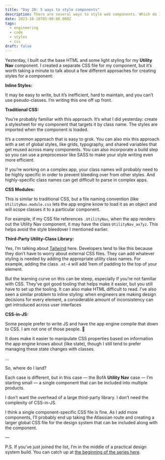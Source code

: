 ```yaml
---
title: "Day 20: 5 ways to style components"
description: There are several ways to style web components. Which do I recommend?
date: 2023-10-18T05:00:00.000Z
tags:
  - engineering
  - code
  - styles
  - css
draft: false
---
```

Yesterday, I built out the base HTML and some light styling for my **Utility Nav** component. I created a separate CSS file for my component, but it’s worth taking a minute to talk about a few different approaches for creating styles for a component:

**Inline Styles:** 

It may be easy to write, but it’s inefficient, hard to maintain, and you can’t use pseudo-classes. I’m writing this one off up front. 

**Traditional CSS:** 

You’re probably familiar with this approach. It’s what I did yesterday: create a stylesheet for my component that targets it by class name. The styles are imported when the component is loaded. 

It’s a common approach that is easy to grok. You can also mix this approach with a set of global styles, like grids, typography, and shared variables that get reused across many components. You can also incorporate a build step so you can use a preprocessor like SASS to make your style writing even more efficient.

If you’re working on a complex app, your class names will probably need to be highly specific in order to prevent bleeding over from other styles. And highly-specific class names can get difficult to parse in complex apps.

**CSS Modules:** 

This is similar to traditional CSS, but a file naming convention (like `UtilityNav.module.css` lets the app engine know to load it as an object and will scope classes it to a particular component. 

For example, if my CSS file references `.UtilityNav`, when the app renders out the Utility Nav component, it may have the class `UtilityNav_ax7yz`.  This helps avoid the style bleedover I mentioned earlier.

**Third-Party Utility-Class Library:** 

Yes, I’m talking about [Tailwind](https://tailwindcss.com/) here.  Developers tend to like this because they don’t have to worry about external CSS files. They can add whatever styling is needed by adding the appropriate utility class names. For example, adding the class `.mt-4` will add 1rem of padding to the top of your element.

But the learning curve on this can be steep, especially if you’re not familiar with CSS. They’ve got good tooling that helps make it easier, but you still have to set up the tooling. It can also make HTML difficult to read. I’ve also seen a similar problem to inline styling: when engineers are making design decisions for every element, a considerable amount of inconsistency can get introduced across user interfaces

**CSS-in-JS:**

Some people prefer to write JS and have the app engine compile that down to CSS. I am not one of those people. 🫠

It does make it easier to manipulate CSS properties based on information the app engine knows about (like state), though I still tend to prefer managing these state changes with classes.

…

So, where do I land?

Each case is different, but in this case — the BofA **Utility Nav** case — I’m starting small — a single component that can be included into multiple products.

I don’t want the overhead of a large third-party library. I don’t need the complexity of CSS-in-JS. 

I think a single component-specific CSS file is fine. As I add more components, I’ll probably end up taking the Atlassian route and creating a larger global CSS file for the design system that can be included along with the component.

—

P.S. If you’ve just joined the list, I’m in the middle of a practical design system build. You can catch up at [the beginning of the series here](https://practicaldesignsystems.com/daily/let-s-build-a-design-system/).